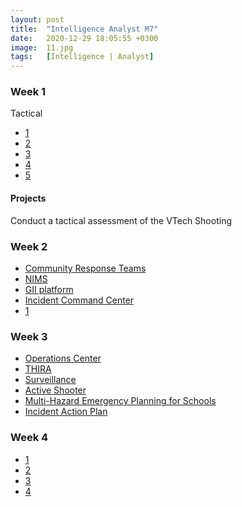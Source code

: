 ```yaml
---
layout: post
title:  "Intelligence Analyst M7"
date:   2020-12-29 18:05:55 +0300
image:  11.jpg
tags:   [Intelligence | Analyst]
---
```

### Week 1
Tactical
* [1](https://fas.org/irp/doddir/army/miobc/shts3lbi.htm)
* [2](https://www.scholastic.com/teachers/articles/teaching-content/strategy-and-tactics-military/)
* [3](https://www.youtube.com/watch?v=thLG20dwAv4)
* [4](https://www.researchgate.net/publication/334675767_Tactical_Variables_-_A_Tool_for_Mission_Analysis)
* [5](https://fas.org/irp/doddir/army/fm34-2-1.pdf)

#### Projects
Conduct a tactical assessment of the VTech Shooting

### Week 2
* [Community Response Teams](https://training.fema.gov/is/courseoverview.aspx?code=IS-317.a)
* [NIMS](https://emilms.fema.gov/is_0700b/curriculum/1.html)
* [GII platform](https://emilms.fema.gov/is_0063b/curriculum/1.html)
* [Incident Command Center](https://emilms.fema.gov/is_0100c/curriculum/1.html)
* [1](https://training.fema.gov/is/courseoverview.aspx?code=IS-100.c)

### Week 3
* [Operations Center](https://training.fema.gov/is/courseoverview.aspx?code=IS-2200)
* [THIRA](https://training.fema.gov/is/courseoverview.aspx?code=IS-2001)
* [Surveillance](https://training.fema.gov/is/courseoverview.aspx?code=IS-914)
* [Active Shooter](https://training.fema.gov/is/courseoverview.aspx?code=IS-907)
* [Multi-Hazard Emergency Planning for Schools](https://training.fema.gov/is/courseoverview.aspx?code=IS-362.a)
* [Incident Action Plan](https://training.fema.gov/is/courseoverview.aspx?code=IS-201)

### Week 4
* [1](https://training.fema.gov/is/courseoverview.aspx?code=IS-120.c)
* [2](https://training.fema.gov/is/courseoverview.aspx?code=IS-139.a)
* [3](https://training.fema.gov/is/courseoverview.aspx?code=IS-200.c)
* [4](https://training.fema.gov/programs/emivttx.aspx)

[jekyll-docs]: https://jekyllrb.com/docs/home
[jekyll-gh]:   https://github.com/jekyll/jekyll
[jekyll-talk]: https://talk.jekyllrb.com/
